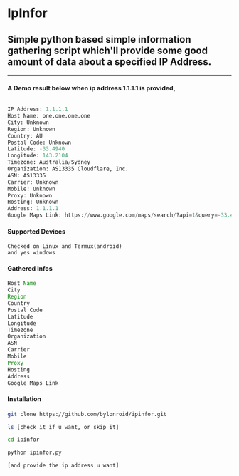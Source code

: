 # IpInfor
## Simple python based simple information gathering script which'll provide some good amount of data about a specified IP Address.

---------------------------------------------------------------
#### A Demo result below when ip address 1.1.1.1 is provided,

```python

IP Address: 1.1.1.1
Host Name: one.one.one.one
City: Unknown
Region: Unknown
Country: AU
Postal Code: Unknown
Latitude: -33.4940
Longitude: 143.2104
Timezone: Australia/Sydney
Organization: AS13335 Cloudflare, Inc.
ASN: AS13335
Carrier: Unknown
Mobile: Unknown
Proxy: Unknown
Hosting: Unknown
Address: 1.1.1.1
Google Maps Link: https://www.google.com/maps/search/?api=1&query=-33.4940,143.2104

```

#### Supported Devices
```
Checked on Linux and Termux(android)
and yes windows

```

#### Gathered Infos
```java
Host Name
City
Region
Country
Postal Code
Latitude
Longitude
Timezone
Organization
ASN
Carrier
Mobile
Proxy
Hosting
Address
Google Maps Link


```

#### Installation
```bash
git clone https://github.com/bylonroid/ipinfor.git

ls [check it if u want, or skip it]

cd ipinfor

python ipinfor.py

[and provide the ip address u want]

```
